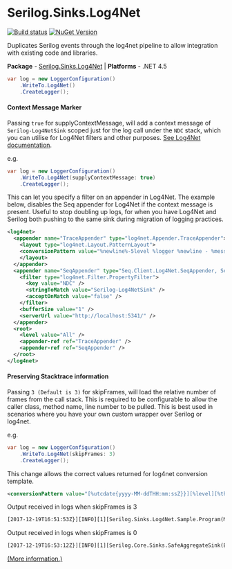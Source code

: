 # Serilog.Sinks.Log4Net

[![Build status](https://ci.appveyor.com/api/projects/status/bi8o8f5jteqvb0e5/branch/master?svg=true)](https://ci.appveyor.com/project/serilog/serilog-sinks-log4net/branch/master)
[![NuGet Version](http://img.shields.io/nuget/v/Serilog.Sinks.Log4Net.svg?style=flat)](https://www.nuget.org/packages/Serilog.Sinks.Log4Net/)

Duplicates Serilog events through the log4net pipeline to allow integration with existing code and libraries.

**Package** - [Serilog.Sinks.Log4Net](http://nuget.org/packages/serilog.sinks.log4net)
| **Platforms** - .NET 4.5

```csharp
var log = new LoggerConfiguration()
    .WriteTo.Log4Net()
    .CreateLogger();
```

#### Context Message Marker
Passing `true` for supplyContextMessage, will add a context message of `Serilog-Log4NetSink` scoped just for the log call under the `NDC` stack, which you can utilise for Log4Net filters and other purposes. [See Log4Net documentation](https://logging.apache.org/log4net/release/manual/contexts.html#stacks).

e.g.

```csharp
var log = new LoggerConfiguration()
    .WriteTo.Log4Net(supplyContextMessage: true)
    .CreateLogger();
```

This can let you specify a filter on an appender in Log4Net. The example below, disables the Seq appender for Log4Net if the context message is present. Useful to stop doubling up logs, for when you have Log4Net and Serilog both pushing to the same sink during migration of logging practices.

```xml
<log4net>
  <appender name="TraceAppender" type="log4net.Appender.TraceAppender">
    <layout type="log4net.Layout.PatternLayout">
    <conversionPattern value="%newline%-5level %logger %newline - %message" />
    </layout>
  </appender>
  <appender name="SeqAppender" type="Seq.Client.Log4Net.SeqAppender, Seq.Client.Log4Net">
    <filter type="log4net.Filter.PropertyFilter">
      <key value="NDC" />
      <stringToMatch value="Serilog-Log4NetSink" />
      <acceptOnMatch value="false" />
    </filter>
    <bufferSize value="1" />
    <serverUrl value="http://localhost:5341/" />
  </appender>
  <root>
    <level value="All" />
    <appender-ref ref="TraceAppender" />
    <appender-ref ref="SeqAppender" />
  </root>
</log4net>
```

#### Preserving Stacktrace information
Passing `3 (Default is 3)` for skipFrames, will load the relative number of frames from the call stack. This is required to be configurable to allow the caller class, method name, line number to be pulled. This is best used in scenarios where you have your own custom wrapper over Serilog or log4net.

e.g.

```csharp
var log = new LoggerConfiguration()
    .WriteTo.Log4Net(skipFrames: 3)
    .CreateLogger();
```
This change allows the correct values returned for log4net conversion template.

```xml
<conversionPattern value="[%utcdate{yyyy-MM-ddTHH:mm:ssZ}}][%level][%thread][%C(%M),%line][%message]%newline"/>
```
Output received in logs when skipFrames is 3
```txt
[2017-12-19T16:51:53Z}][INFO][1][Serilog.Sinks.Log4Net.Sample.Program(Main),39][SERILOG-custom property added for "ikson01" { firstname: "john", lastname: "doe" }]
```
Output received in logs when skipFrames is 0
```txt
[2017-12-19T16:53:12Z}][INFO][1][Serilog.Core.Sinks.SafeAggregateSink(Emit),0][SERILOG-custom property added for "ikson01" { firstname: "john", lastname: "doe" }]
```

[(More information.)](http://nblumhardt.com/2013/06/serilog-sinks-log4net/)

